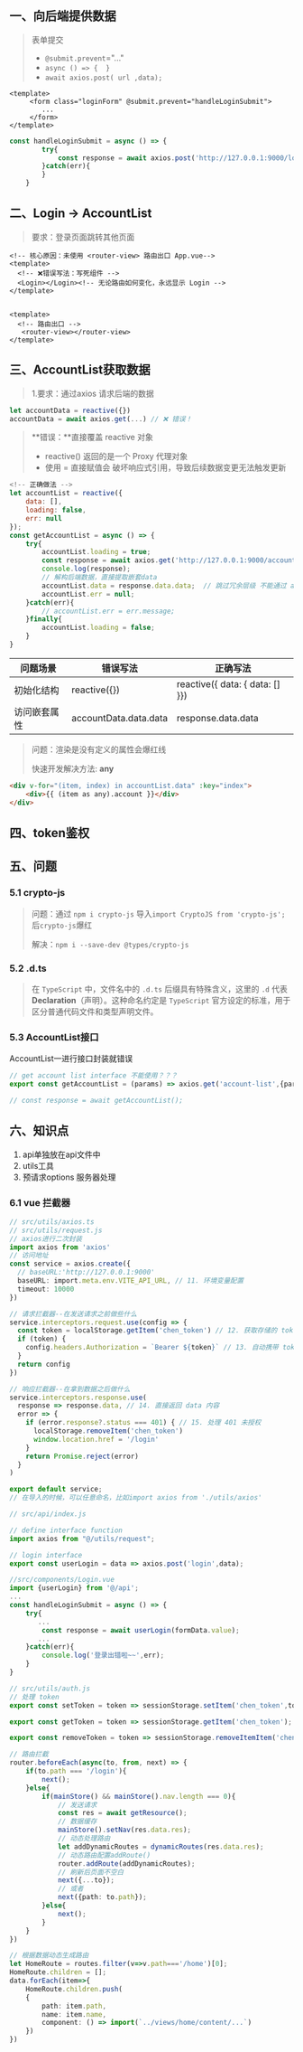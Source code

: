 ## 一、向后端提供数据

> 表单提交 
>
> * `@submit.prevent`="..."
> * `async () => {  }`
> * `await axios.post( url ,data);`

```vue
<template>
     <form class="loginForm" @submit.prevent="handleLoginSubmit">
        ...
     </form>
</template>
```

```js
const handleLoginSubmit = async () => {
        try{
            const response = await axios.post('http://127.0.0.1:9000/login',formData.value);
        }catch(err){
        }
    }
```







## 二、Login -> AccountList

> 要求：登录页面跳转其他页面

```vue
<!-- 核心原因：未使用 <router-view> 路由出口 App.vue-->
<template>
  <!-- ❌错误写法：写死组件 -->
  <Login></Login><!-- 无论路由如何变化，永远显示 Login -->
</template>
```



```vue

<template>
  <!-- 路由出口 -->
   <router-view></router-view>
</template>
```



## 三、AccountList获取数据

> 1.要求：通过axios 请求后端的数据

```js
let accountData = reactive({})
accountData = await axios.get(...) // ❌ 错误！
```

> **错误：**直接覆盖 reactive 对象
>
> * reactive() 返回的是一个 Proxy 代理对象
> * 使用 = 直接赋值会 破坏响应式引用，导致后续数据变更无法触发更新

```js
<!-- 正确做法 -->
let accountList = reactive({
    data: [],
    loading: false,
    err: null
});
const getAccountList = async () => {
    try{
        accountList.loading = true;
        const response = await axios.get('http://127.0.0.1:9000/account-list');
        console.log(response);
        // 解构后端数据，直接提取嵌套data
        accountList.data = response.data.data;  // 跳过冗余层级 不能通过 accountList.data.data获取
        accountList.err = null;
    }catch(err){
        // accountList.err = err.message;
    }finally{
        accountList.loading = false;
    }
}
```

| 问题场景     | 错误写法              | 正确写法                        |
| ------------ | --------------------- | ------------------------------- |
| 初始化结构   | reactive({})          | reactive({ data: { data: [] }}) |
| 访问嵌套属性 | accountData.data.data | response.data.data              |

> 问题：渲染是没有定义的属性会爆红线
>
> 快速开发解决方法: **any**

```html
<div v-for="(item, index) in accountList.data" :key="index">
    <div>{{ (item as any).account }}</div>
</div>
```

## 四、token鉴权



## 五、问题

### 5.1 crypto-js

> 问题：通过 `npm i crypto-js` 导入`import CryptoJS from 'crypto-js';` 后`crypto-js`爆红
>
> 解决：`npm i --save-dev @types/crypto-js`

### 5.2  .d.ts

> 在 `TypeScript` 中，文件名中的 `.d.ts` 后缀具有特殊含义，这里的 `.d` 代表 **Declaration**（声明）。这种命名约定是 `TypeScript` 官方设定的标准，用于区分普通代码文件和类型声明文件。

### 5.3 AccountList接口

AccountList一进行接口封装就错误

```js
// get account list interface 不能使用？？？
export const getAccountList = (params) => axios.get('account-list',{params});

// const response = await getAccountList();
```



## 六、知识点

1. api单独放在api文件中
2. utils工具
3. 预请求options 服务器处理

### 6.1 vue 拦截器

```ts
// src/utils/axios.ts
// src/utils/request.js
// axios进行二次封装
import axios from 'axios'
// 访问地址
const service = axios.create({
  // baseURL:'http://127.0.0.1:9000'
  baseURL: import.meta.env.VITE_API_URL, // 11. 环境变量配置
  timeout: 10000
})

// 请求拦截器--在发送请求之前做些什么
service.interceptors.request.use(config => {
  const token = localStorage.getItem('chen_token') // 12. 获取存储的 token
  if (token) {
    config.headers.Authorization = `Bearer ${token}` // 13. 自动携带 token
  }
  return config
})

// 响应拦截器--在拿到数据之后做什么
service.interceptors.response.use(
  response => response.data, // 14. 直接返回 data 内容
  error => {
    if (error.response?.status === 401) { // 15. 处理 401 未授权
      localStorage.removeItem('chen_token')
      window.location.href = '/login'
    }
    return Promise.reject(error)
  }
)

export default service;
// 在导入的时候，可以任意命名，比如import axios from './utils/axios'
```

```js
// src/api/index.js

// define interface function
import axios from "@/utils/request";

// login interface
export const userLogin = data => axios.post('login',data);
```

```js
//src/components/Login.vue
import {userLogin} from '@/api';
...
const handleLoginSubmit = async () => {
    try{
       ...
        const response = await userLogin(formData.value);
       ...
    }catch(err){
        console.log('登录出错啦~~',err);
    }
}
```

```js
// src/utils/auth.js
// 处理 token
export const setToken = token => sessionStorage.setItem('chen_token',token);

export const getToken = token => sessionStorage.getItem('chen_token');

export const removeToken = token => sessionStorage.removeItemItem('chen_token');
```

```ts
// 路由拦截
router.beforeEach(async(to, from, next) => {
    if(to.path === '/login'){
        next();
    }else{
        if(mainStore() && mainStore().nav.length === 0){
            // 发送请求
            const res = await getResource();
            // 数据缓存
            mainStore().setNav(res.data.res);
            // 动态处理路由
            let addDynamicRoutes = dynamicRoutes(res.data.res);
            // 动态路由配置addRoute()
            router.addRoute(addDynamicRoutes);
            // 刷新后页面不空白
            next({...to});
            // 或者
            next({path: to.path});
        }else{
            next();
        }
    }
})

// 根据数据动态生成路由
let HomeRoute = routes.filter(v=>v.path==='/home')[0];
HomeRoute.children = [];
data.forEach(item=>{
    HomeRoute.children.push(
    {
        path: item.path,
        name: item.name,
        component: () => import(`../views/home/content/...`)
    })
})
```

